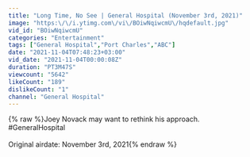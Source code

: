 ```yaml
---
title: "Long Time, No See | General Hospital (November 3rd, 2021)"
image: "https:\/\/i.ytimg.com\/vi\/BOiwNqiwcmU\/hqdefault.jpg"
vid_id: "BOiwNqiwcmU"
categories: "Entertainment"
tags: ["General Hospital","Port Charles","ABC"]
date: "2021-11-04T07:48:23+03:00"
vid_date: "2021-11-04T00:00:08Z"
duration: "PT3M47S"
viewcount: "5642"
likeCount: "189"
dislikeCount: "1"
channel: "General Hospital"
---
```

{% raw %}Joey Novack may want to rethink his approach. #GeneralHospital<br /><br />Original airdate: November 3rd, 2021{% endraw %}
